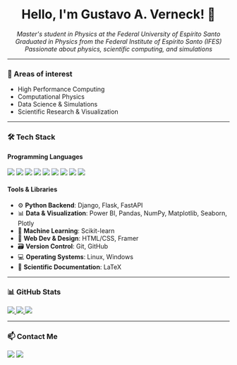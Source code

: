 <!-- Profile README for Gustavo A. Verneck -->

<h1 align="center">Hello, I'm Gustavo A. Verneck! 👋</h1>

<p align="center">
  <em>Master's student in Physics at the Federal University of Espírito Santo</em><br/>
  <em>Graduated in Physics from the Federal Institute of Espírito Santo (IFES)</em><br/>
  <em>Passionate about physics, scientific computing, and simulations</em>
</p>

---

### 🧪 Areas of interest
- High Performance Computing
- Computational Physics
- Data Science & Simulations
- Scientific Research & Visualization

---

### 🛠️ Tech Stack

#### Programming Languages

<p>
  <img src="https://img.shields.io/badge/-Python-3776AB?style=for-the-badge&logo=python&logoColor=white"/>
  <img src="https://img.shields.io/badge/-Rust-000000?style=for-the-badge&logo=rust&logoColor=white"/>
  <img src="https://img.shields.io/badge/-Fortran-734F96?style=for-the-badge&logo=fortran&logoColor=white"/>
  <img src="https://img.shields.io/badge/-C++-00599C?style=for-the-badge&logo=cplusplus&logoColor=white"/>
  <img src="https://img.shields.io/badge/-Java-007396?style=for-the-badge&logo=java&logoColor=white"/>
  <img src="https://img.shields.io/badge/-SQL-4479A1?style=for-the-badge&logo=mysql&logoColor=white"/>
  <img src="https://img.shields.io/badge/-OpenCL-1C1C1C?style=for-the-badge&logo=amd&logoColor=white"/>
  <img src="https://img.shields.io/badge/-JavaScript-F7DF1E?style=for-the-badge&logo=javascript&logoColor=black"/>
  <img src="https://img.shields.io/badge/-TypeScript-3178C6?style=for-the-badge&logo=typescript&logoColor=white"/>
</p>

#### Tools & Libraries

- ⚙️ **Python Backend**: Django, Flask, FastAPI  
- 📊 **Data & Visualization**: Power BI, Pandas, NumPy, Matplotlib, Seaborn, Plotly  
- 🤖 **Machine Learning**: Scikit-learn  
- 🎨 **Web Dev & Design**: HTML/CSS, Framer  
- 🗃 **Version Control**: Git, GitHub  
- 💻 **Operating Systems**: Linux, Windows  
- 📄 **Scientific Documentation**: LaTeX

---

### 📊 GitHub Stats

<p>
  <a href="mailto:youremail@example.com">
    <img src="https://img.shields.io/badge/-Email-D14836?style=for-the-badge&logo=gmail&logoColor=white"/>
  </a>
  <a href="https://www.linkedin.com/in/yourlinkedin">
    <img src="https://img.shields.io/badge/-LinkedIn-0077B5?style=for-the-badge&logo=linkedin&logoColor=white"/>
  </a>
  <a href="https://gustavoverneck.framer.website/">
    <img src="https://img.shields.io/badge/-Website-24292E?style=for-the-badge&logo=github&logoColor=white"/>
  </a>
</p>

---

### 📫 Contact Me

<p>
  <a href="mailto:gustavoverneck@gmail.com"><img src="https://img.shields.io/badge/-Email-D14836?style=for-the-badge&logo=gmail&logoColor=white"/></a>
  <a href="https://www.linkedin.com/in/gustavoverneck"><img src="https://img.shields.io/badge/-LinkedIn-0077B5?style=for-the-badge&logo=linkedin&logoColor=white"/></a>
</p>
